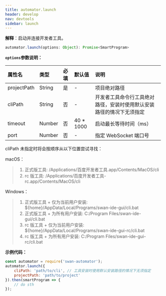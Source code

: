```yaml
---
title: automator.launch
header: develop
nav: devtools
sidebar: launch
---
```


**解释**：启动并连接开发者工具。

```ts
automator.launch(options: Object): Promise<SmartProgram>
```

**`options`参数说明：**

|属性名 |类型  |必填 | 默认值 |说明|
|:---- |:---- |:---- |:----|:----|
|projectPath| String|是|- |项目绝对路径|
|cliPath| String|否|- |开发者工具命令行工具绝对路径，安装时使用默认安装路径的情况下无须指定|
|timeout| Number|否|40 * 1000|启动最长等待时间（ms）|
|port| Number|否|- |指定 WebSocket 端口号|

cliPath 未指定时将会按顺序从以下位置尝试寻找：

macOS：
> 1. 正式版工具: /Applications/百度开发者工具.app/Contents/MacOS/cli
> 2. rc 版工具: /Applications/百度开发者工具-rc.app/Contents/MacOS/cli

Windows：
> 1. 正式版工具 + 仅为当前用户安装: ${home}/AppData/Local/Programs/swan-ide-gui/cli.bat
> 2. 正式版工具 + 为所有用户安装: C:/Program Files/swan-ide-gui/cli.bat
> 3. rc 版工具 + 仅为当前用户安装: ${home}/AppData/Local/Programs/swan-ide-gui-rc/cli.bat
> 4. rc 版工具 + 为所有用户安装: C:/Program Files/swan-ide-gui-rc/cli.bat

**示例代码：**

```js
const automator = require('swan-automator');
automator.launch({
    cliPath: 'path/to/cli', // 工具安装时使用默认安装路径的情况下无须指定
    projectPath: 'path/to/project'
}).then(smartProgram => {
    // do sth
});
```
